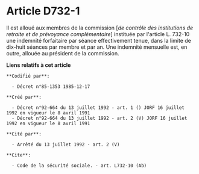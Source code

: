 # Article D732-1

Il est alloué aux membres de la commission [*de contrôle des institutions de retraite et de prévoyance complémentaire*]
instituée par l'article L. 732-10 une indemnité forfaitaire par séance effectivement tenue, dans la limite de dix-huit
séances par membre et par an. Une indemnité mensuelle est, en outre, allouée au président de la commission.

**Liens relatifs à cet article**

	**Codifié par**:

	  - Décret n°85-1353 1985-12-17

	**Créé par**:

	  - Décret n°92-664 du 13 juillet 1992 - art. 1 () JORF 16 juillet 1992 en vigueur le 8 avril 1991
	  - Décret n°92-664 du 13 juillet 1992 - art. 2 (V) JORF 16 juillet 1992 en vigueur le 8 avril 1991

	**Cité par**:

	  - Arrêté du 13 juillet 1992 - art. 2 (V)

	**Cite**:

	  - Code de la sécurité sociale. - art. L732-10 (Ab)
